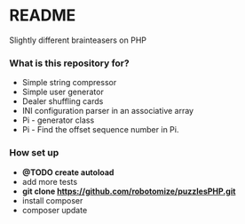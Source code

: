 # README #

Slightly different brainteasers on PHP

### What is this repository for? ###

* Simple string compressor
* Simple user generator
* Dealer shuffling cards
* INI configuration parser in an associative array
* Pi - generator class
* Pi - Find the offset sequence number in Pi.

### How set up ###
* **@TODO create autoload**
* add more tests
* **git clone https://github.com/robotomize/puzzlesPHP.git**
* install composer
* composer update

